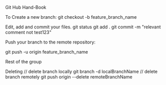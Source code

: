 Git Hub Hand-Book

To Create a new branch:
git checkout -b feature_branch_name

Edit, add and commit your files.
git status
git add .
git commit -m "relevant comment not test123"

Push your branch to the remote repository:

git push -u origin feature_branch_name

Rest of the group

Deleting
// delete branch locally
git branch -d localBranchName
// delete branch remotely
git push origin --delete remoteBranchName

